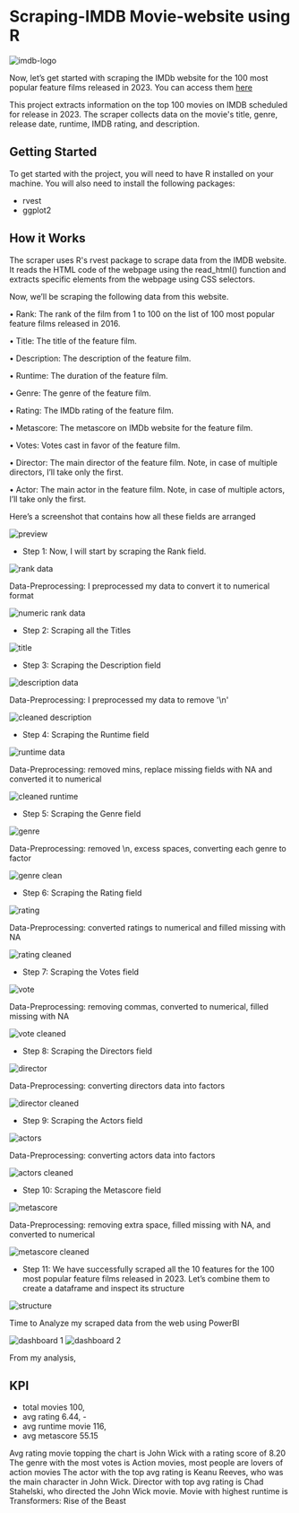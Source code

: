 # Scraping-IMDB Movie-website using R

![imdb-logo](https://user-images.githubusercontent.com/116097143/235150298-e25bc53e-f535-4608-b5b1-d9cc31a12f0f.png)

Now, let’s get started with scraping the IMDb website for the 100 most popular feature films released in 2023. You can access them [here](https://www.imdb.com/search/title/?count=100&release_date=2023,2023&title_type=feature)

This project extracts information on the top 100 movies on IMDB scheduled for release in 2023. The scraper collects data on the movie's title, genre, release date, runtime, IMDB rating, and description.

## Getting Started

To get started with the project, you will need to have R installed on your machine. 
You will also need to install the following packages:

- rvest
- ggplot2

## How it Works

The scraper uses R's rvest package to scrape data from the IMDB website. It reads the HTML code of the webpage using the read_html() function and extracts specific elements from the webpage using CSS selectors.

Now, we’ll be scraping the following data from this website.

•	Rank: The rank of the film from 1 to 100 on the list of 100 most popular feature films released in 2016.

•	Title: The title of the feature film.

•	Description: The description of the feature film.

•	Runtime: The duration of the feature film.

•	Genre: The genre of the feature film.

•	Rating: The IMDb rating of the feature film.

•	Metascore: The metascore on IMDb website for the feature film.

•	Votes: Votes cast in favor of the feature film.

•	Director: The main director of the feature film. Note, in case of multiple directors, I’ll take only the first.

•	Actor: The main actor in the feature film. Note, in case of multiple actors, I’ll take only the first.

Here’s a screenshot that contains how all these fields are arranged

![preview](https://user-images.githubusercontent.com/116097143/235150185-58876b0e-6146-4239-b560-5eaf7328551c.png)

- Step 1: Now, I will start by scraping the Rank field. 

![rank data](https://user-images.githubusercontent.com/116097143/235151362-f55ea218-2e3a-427d-9edd-93f1d4b937d3.png)

Data-Preprocessing: I preprocessed my data to convert it to numerical format

![numeric rank data](https://user-images.githubusercontent.com/116097143/235151358-63a9f792-469f-4032-93d4-2b76fb3849d7.png)

- Step 2: Scraping all the Titles

![title](https://user-images.githubusercontent.com/116097143/235151320-d1b8ab07-1ba3-4811-9cdd-8cb91bfe48e4.png)

- Step 3: Scraping the Description field

![description data](https://user-images.githubusercontent.com/116097143/235151342-bdd13274-0e14-40c8-810c-7f569ad2fde5.png)

Data-Preprocessing: I preprocessed my data to remove '\n'

![cleaned description](https://user-images.githubusercontent.com/116097143/235151339-f90783c6-f85c-48ea-b5cd-24e9cb6d9b91.png)

- Step 4: Scraping the Runtime field

![runtime data](https://user-images.githubusercontent.com/116097143/235151372-98284626-3c58-497d-9fdd-04cc302ce304.png)

Data-Preprocessing: removed mins, replace missing fields with NA and converted it to numerical

![cleaned runtime](https://user-images.githubusercontent.com/116097143/235159232-36f92ba6-7534-4044-9b4e-0ab51b7ca2b5.png)

- Step 5: Scraping the Genre field

![genre](https://user-images.githubusercontent.com/116097143/235151355-ffe8793e-367e-455e-a873-4c5ba7c2b0a7.png)

Data-Preprocessing: removed \n, excess spaces, converting each genre to factor

![genre clean](https://user-images.githubusercontent.com/116097143/235151351-6a002691-73a9-4466-9eea-d772b2bd7b5e.png)

- Step 6: Scraping the Rating  field

![rating](https://user-images.githubusercontent.com/116097143/235151370-8204e365-e9f7-4da8-8df3-929016d8174e.png)

Data-Preprocessing: converted ratings to numerical and filled missing with NA

![rating cleaned](https://user-images.githubusercontent.com/116097143/235159386-793eb022-b404-4a42-be16-7399c15de9e2.png)

- Step 7: Scraping the Votes field

![vote](https://user-images.githubusercontent.com/116097143/235151329-755971fb-5818-4a1e-82fd-7e8da474f3e2.png)

Data-Preprocessing: removing commas, converted to numerical, filled missing with NA

![vote cleaned](https://user-images.githubusercontent.com/116097143/235160508-09842ac0-b94c-4117-b8c3-646a44382796.png)

- Step 8: Scraping the Directors field

![director](https://user-images.githubusercontent.com/116097143/235151347-67f19bb1-c468-4a78-b09e-1f287fe3ab3a.png)

Data-Preprocessing: converting directors data into factors

![director cleaned](https://user-images.githubusercontent.com/116097143/235151344-f95c75f3-54e8-4f51-8ec7-115ee703b59b.png)

- Step 9: Scraping the Actors field

![actors](https://user-images.githubusercontent.com/116097143/235151337-4b9b0480-9101-4fd5-b8d3-e91f7fb908fa.png)

Data-Preprocessing: converting actors data into factors

![actors cleaned](https://user-images.githubusercontent.com/116097143/235151334-fcd466d1-2e6a-4a20-b36f-8a872e0f9168.png)

- Step 10: Scraping the Metascore field

![metascore](https://user-images.githubusercontent.com/116097143/235151356-639d132c-3833-46d7-ad58-3aefec05556a.png)

Data-Preprocessing: removing extra space, filled missing with NA, and converted to numerical

![metascore cleaned](https://user-images.githubusercontent.com/116097143/235162823-b2e435e2-ec39-4785-a307-91f26679cd18.png)

- Step 11: We have successfully scraped all the 10 features for the 100 most popular feature films released in 2023. 
Let’s combine them to create a dataframe and inspect its structure

![structure](https://user-images.githubusercontent.com/116097143/235164002-a187ea73-bd42-4c37-9334-9f206b5545b3.png)


Time to Analyze my scraped data from the web using PowerBI

![dashboard 1](https://user-images.githubusercontent.com/116097143/235258313-ba52e841-792c-44e2-92dc-ff4b69ffa8e5.png)
![dashboard 2](https://user-images.githubusercontent.com/116097143/235258382-f2e90e72-1b60-4bf4-ac8e-359b224a22ee.png)

From my analysis, 
## KPI 
- total movies 100, 
- avg rating 6.44, -
- avg runtime movie  116, 
- avg metascore 55.15

Avg rating movie topping the chart is John Wick with a rating score of 8.20
The genre with the most votes is Action movies, most people are lovers of action movies 
The actor with the top avg rating is Keanu Reeves, who was the main character in John Wick.
Director with top avg rating is Chad Stahelski, who directed the John Wick movie.
Movie with highest runtime is Transformers: Rise of the Beast
